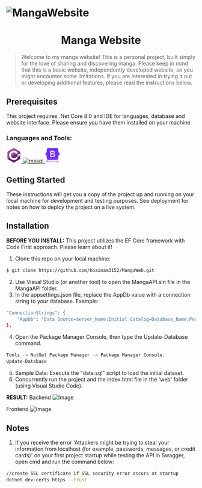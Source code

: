 # ![MangaWebsite](https://github.com/user-attachments/assets/b33d19f8-a1d4-4256-a5f3-0f56f137a323)

<h1 align="center"> Manga Website </h1>

> Welcome to my manga website! This is a personal project, built simply for the love of sharing and discovering manga. Please keep in mind that this is a basic website, independently developed website, so you might encounter some limitations. If you are interested in trying it out or developing additional features, please read the instructions below.

## Prerequisites
This project requires .Net Core 8.0 and IDE for languages, database and website interface. Please ensure you have them installed on your machine.

<h3 align="left">Languages and Tools:</h3>
<p align="left"> 
  <a href="https://www.w3schools.com/cs/" target="_blank" rel="noreferrer"> <img src="https://raw.githubusercontent.com/devicons/devicon/master/icons/csharp/csharp-original.svg" alt="csharp" width="40" height="40"/> </a> 
  <a href="https://www.microsoft.com/en-us/sql-server" target="_blank" rel="noreferrer"> <img src="https://www.svgrepo.com/show/303229/microsoft-sql-server-logo.svg" alt="mssql" width="40" height="40"/> </a> 
  <a href="https://getbootstrap.com" target="_blank" rel="noreferrer"> <img src="https://raw.githubusercontent.com/devicons/devicon/master/icons/bootstrap/bootstrap-plain-wordmark.svg" alt="bootstrap" width="40" height="40"/> </a> 
</p>

## Getting Started
These instructions will get you a copy of the project up and running on your local machine for development and testing purposes. See deployment for notes on how to deploy the project on a live system.

## Installation
**BEFORE YOU INSTALL:** This project utilizes the EF Core framework with Code First approach. Please learn about it!
1. Clone this repo on your local machine:
```sh
$ git clone https://github.com/hoainam3152/MangaWeb.git
```
2. Use Visual Studio (or another tool) to open the MangaAPI.sln file in the MangaAPI folder.
3. In the appsettings.json file, replace the AppDb value with a connection string to your database.
Example:
```sh
"ConnectionStrings": {
    "AppDb": "Data Source=Server_Name;Initial Catalog=Database_Name;Persist Security Info=True;User ID=sa;Password=123;Encrypt=True;Trust Server Certificate=True"
},
```
4. Open the Package Manager Console, then type the Update-Database command.
```sh
Tools -> NutGet Package Manager -> Package Manager Console.
Update-Database
```
5. Sample Data: Execute the "data.sql" script to load the initial dataset.
6. Concurrently run the project and the index.html file in the 'web' folder (using Visual Studio Code).

**RESULT:**
Backend
![Image](https://github.com/user-attachments/assets/a19dfda9-c3ad-4ddc-bfe7-f04b1dd3c579)

Frontend
![Image](https://github.com/user-attachments/assets/b33d19f8-a1d4-4256-a5f3-0f56f137a323)

## Notes ##
1. If you receive the error 'Attackers might be trying to steal your information from localhost (for example, passwords, messages, or credit cards)' on your first project startup while testing the API in Swagger, open cmd and run the command below:
```sh
//create SSL certificate if SSL security error occurs at startup
dotnet dev-certs https --trust
```
